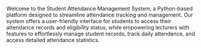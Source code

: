 Welcome to the Student Attendance Management System, a Python-based platform designed to streamline attendance tracking and management. Our system offers a user-friendly interface for students to access their attendance records and eligibility status, while empowering lecturers with features to effortlessly manage student records, track daily attendance, and access detailed attendance statistics.
